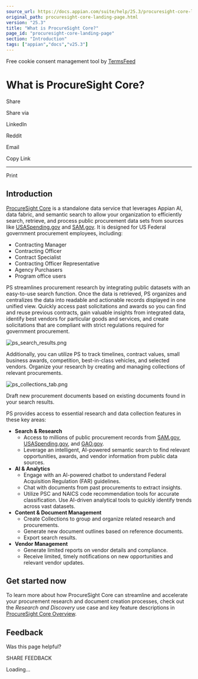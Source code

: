 ```yaml
---
source_url: https://docs.appian.com/suite/help/25.3/procuresight-core-landing-page.html
original_path: procuresight-core-landing-page.html
version: "25.3"
title: "What is ProcureSight Core?"
page_id: "procuresight-core-landing-page"
section: "Introduction"
tags: ["appian","docs","v25.3"]
---
```



Free cookie consent management tool by [TermsFeed](https://www.termsfeed.com/)

# What is ProcureSight Core?

Share

Share via

LinkedIn

Reddit

Email

Copy Link

* * *

Print

## Introduction

[ProcureSight Core](https://procuresight.com) is a standalone data service that leverages Appian AI, data fabric, and semantic search to allow your organization to efficiently search, retrieve, and process public procurement data sets from sources like [USASpending.gov](https://www.usaspending.gov) and [SAM.gov](https://www.SAM.gov). It is designed for US Federal government procurement employees, including:

-   Contracting Manager
-   Contracting Officer
-   Contract Specialist
-   Contracting Officer Representative
-   Agency Purchasers
-   Program office users

PS streamlines procurement research by integrating public datasets with an easy-to-use search function. Once the data is retrieved, PS organizes and centralizes the data into readable and actionable records displayed in one unified view. Quickly access past solicitations and awards so you can find and reuse previous contracts, gain valuable insights from integrated data, identify best vendors for particular goods and services, and create solicitations that are compliant with strict regulations required for government procurement.

![ps_search_results.png](images/procuresight-core/ps_search_results.png)

Additionally, you can utilize PS to track timelines, contract values, small business awards, competition, best-in-class vehicles, and selected vendors. Organize your research by creating and managing collections of relevant procurements.

![ps_collections_tab.png](images/procuresight-core/ps_collections_tab.png)

Draft new procurement documents based on existing documents found in your search results.

PS provides access to essential research and data collection features in these key areas:

-   **Search & Research**
    -   Access to millions of public procurement records from [SAM.gov](https://sam.gov/), [USASpending.gov](https://www.usaspending.gov/), and [GAO.gov](https://www.gao.gov/).
    -   Leverage an intelligent, AI-powered semantic search to find relevant opportunities, awards, and vendor information from public data sources.
-   **AI & Analytics**
    -   Engage with an AI-powered chatbot to understand Federal Acquisition Regulation (FAR) guidelines.
    -   Chat with documents from past procurements to extract insights.
    -   Utilize PSC and NAICS code recommendation tools for accurate classification. Use AI-driven analytical tools to quickly identify trends across vast datasets.
-   **Content & Document Management**
    -   Create Collections to group and organize related research and procurements.
    -   Generate new document outlines based on reference documents.
    -   Export search results.
-   **Vendor Management**
    -   Generate limited reports on vendor details and compliance.
    -   Receive limited, timely notifications on new opportunities and relevant vendor updates.

## Get started now

To learn more about how ProcureSight Core can streamline and accelerate your procurement research and document creation processes, check out the _Research and Discovery_ use case and key feature descriptions in [ProcureSight Core Overview](procuresight-core-overview.html).

## Feedback

Was this page helpful?

SHARE FEEDBACK

Loading...